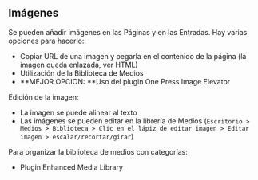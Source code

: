 ## Imágenes

Se pueden añadir imágenes en las Páginas y en las Entradas. Hay varias opciones para hacerlo:

* Copiar URL de una imagen y pegarla en el contenido de la página \(la imagen queda enlazada, ver HTML\)
* Utilización de la Biblioteca de Medios
* **MEJOR OPCION: **Uso del plugin One Press Image Elevator

Edición de la imagen:

* La imagen se puede alinear al texto
* Las imágenes se pueden editar en la librería de Medios \(`Escritorio > Medios > Biblioteca > Clic en el lápiz de editar imagen > Editar imagen > escalar/recortar/girar`\)

Para organizar la biblioteca de medios con categorías:

* Plugin Enhanced Media Library




